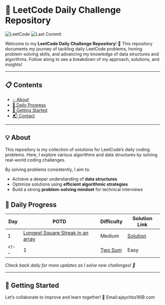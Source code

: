 # 🚀 LeetCode Daily Challenge Repository

![LeetCode](https://img.shields.io/badge/LeetCode-Progress-orange)
![Last Commit](https://img.shields.io/github/last-commit/byte0017/Leetcode)


Welcome to my **LeetCode Daily Challenge Repository**! 🌟 This repository documents my journey of tackling daily LeetCode problems, honing problem-solving skills, and advancing my knowledge of data structures and algorithms. Follow along to see a breakdown of my approach, solutions, and insights!

---

## 📋 Contents

- [💡 About](#-about)
- [📅 Daily Progress](#-daily-progress)
- [🚀 Getting Started](#-getting-started)
- [📬 Contact](#-contact)

---

## 💡 About

This repository is my collection of solutions for LeetCode’s daily coding problems. Here, I explore various algorithms and data structures by solving real-world coding challenges.

By solving problems consistently, I aim to:
- Achieve a deeper understanding of **data structures**
- Optimize solutions using **efficient algorithmic strategies**
- Build a strong **problem-solving mindset** for technical interviews

## 📅 Daily Progress


| Day | POTD                        | Difficulty | Solution Link             |
|-----|---------------------------------------------------|------------|----------------------------|
| 1   | [Longest Square Streak in an array](https://leetcode.com/problems/longest-square-streak-in-an-array/description/) |Medium     | [Solution](https://github.com/Byte0017/LEETCODE/blob/main/POTD/2501.%20Longest%20Square%20Streak%20in%20an%20Array)    |
<!-- | 1   | [Two Sum](https://leetcode.com/problems/two-sum/) | Easy       | [Solution](./Two-Sum/)    | -->


*Check back daily for more updates as I solve new challenges! 🌱*

---

## 🚀 Getting Started

Let’s collaborate to improve and learn together!
📧 Email:ajaychbs16@.com

